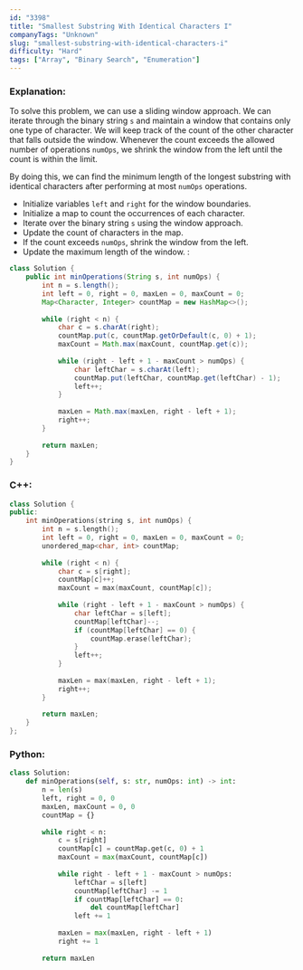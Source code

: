 ```yaml
---
id: "3398"
title: "Smallest Substring With Identical Characters I"
companyTags: "Unknown"
slug: "smallest-substring-with-identical-characters-i"
difficulty: "Hard"
tags: ["Array", "Binary Search", "Enumeration"]
---
```


### Explanation:
To solve this problem, we can use a sliding window approach. We can iterate through the binary string `s` and maintain a window that contains only one type of character. We will keep track of the count of the other character that falls outside the window. Whenever the count exceeds the allowed number of operations `numOps`, we shrink the window from the left until the count is within the limit.

By doing this, we can find the minimum length of the longest substring with identical characters after performing at most `numOps` operations.

- Initialize variables `left` and `right` for the window boundaries.
- Initialize a map to count the occurrences of each character.
- Iterate over the binary string `s` using the window approach.
- Update the count of characters in the map.
- If the count exceeds `numOps`, shrink the window from the left.
- Update the maximum length of the window.
:
```java
class Solution {
    public int minOperations(String s, int numOps) {
        int n = s.length();
        int left = 0, right = 0, maxLen = 0, maxCount = 0;
        Map<Character, Integer> countMap = new HashMap<>();
        
        while (right < n) {
            char c = s.charAt(right);
            countMap.put(c, countMap.getOrDefault(c, 0) + 1);
            maxCount = Math.max(maxCount, countMap.get(c));
            
            while (right - left + 1 - maxCount > numOps) {
                char leftChar = s.charAt(left);
                countMap.put(leftChar, countMap.get(leftChar) - 1);
                left++;
            }
            
            maxLen = Math.max(maxLen, right - left + 1);
            right++;
        }
        
        return maxLen;
    }
}
```

### C++:
```cpp
class Solution {
public:
    int minOperations(string s, int numOps) {
        int n = s.length();
        int left = 0, right = 0, maxLen = 0, maxCount = 0;
        unordered_map<char, int> countMap;
        
        while (right < n) {
            char c = s[right];
            countMap[c]++;
            maxCount = max(maxCount, countMap[c]);
            
            while (right - left + 1 - maxCount > numOps) {
                char leftChar = s[left];
                countMap[leftChar]--;
                if (countMap[leftChar] == 0) {
                    countMap.erase(leftChar);
                }
                left++;
            }
            
            maxLen = max(maxLen, right - left + 1);
            right++;
        }
        
        return maxLen;
    }
};
```

### Python:
```python
class Solution:
    def minOperations(self, s: str, numOps: int) -> int:
        n = len(s)
        left, right = 0, 0
        maxLen, maxCount = 0, 0
        countMap = {}
        
        while right < n:
            c = s[right]
            countMap[c] = countMap.get(c, 0) + 1
            maxCount = max(maxCount, countMap[c])
            
            while right - left + 1 - maxCount > numOps:
                leftChar = s[left]
                countMap[leftChar] -= 1
                if countMap[leftChar] == 0:
                    del countMap[leftChar]
                left += 1
                
            maxLen = max(maxLen, right - left + 1)
            right += 1
        
        return maxLen
```